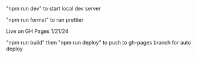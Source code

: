 "npm run dev" to start local dev server

"npm run format" to run prettier

Live on GH Pages 1/21/24

"npm run build" then "npm run deploy" to push to gh-pages branch for auto deploy